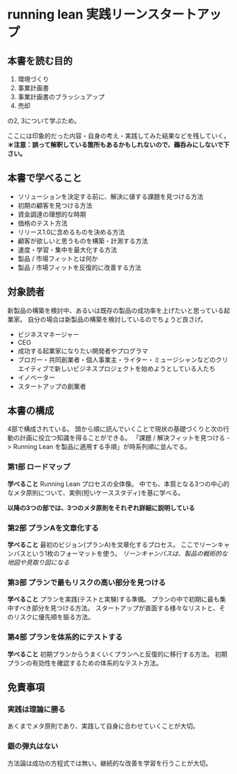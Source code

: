 # running lean 実践リーンスタートアップ
## 本書を読む目的
1. 環境づくり
2. 事業計画書
3. 事業計画書のブラッシュアップ
4. 売却

の2, 3について学ぶため。

ここには印象的だった内容・自身の考え・実践してみた結果などを残していく。
**＊注意：誤って解釈している箇所もあるかもしれないので、鵜呑みにしないで下さい。**

## 本書で学べること
- ソリューションを決定する前に、解決に値する課題を見つける方法
- 初期の顧客を見つける方法
- 資金調達の理想的な時期
- 価格のテスト方法
- リリース1.0に含めるものを決める方法
- 顧客が欲しいと思うものを構築・計測する方法
- 速度・学習・集中を最大化する方法
- 製品 / 市場フィットとは何か
- 製品 / 市場フィットを反復的に改善する方法

## 対象読者
新製品の構築を検討中、あるいは既存の製品の成功率を上げたいと思っている起業家。
自分の場合は新製品の構築を検討しているのでちょうど良さげ。
- ビジネスマネージャー
- CEO
- 成功する起業家になりたい開発者やプログラマ
- ブロガー・共同創業者・個人事業主・ライター・ミュージシャンなどのクリエイティブで新しいビジネスプロジェクトを始めようとしている人たち
- イノベーター
- スタートアップの創業者

## 本書の構成
4部で構成されている。
頭から順に読んでいくことで現状の基礎づくりと次の行動の計画に役立つ知識を得ることができる。
「課題 / 解決フィットを見つける -> Running Lean を製品に適用する手順」が時系列順に並んでる。

### 第1部 ロードマップ
**学べること**
Running Lean プロセスの全体像。
中でも、本質となる3つの中心的なメタ原則について、実例(短いケーススタディ)を基に学べる。

**以降の3つの部では、3つのメタ原則をそれぞれ詳細に説明している**

### 第2部 プランAを文章化する
**学べること**
最初のビジョン(プランA)を文章化するプロセス。
ここでリーンキャンバスという1枚のフォーマットを使う。
*リーンキャンバスは、製品の戦術的な地図や見取り図になる*

### 第3部 プランで最もリスクの高い部分を見つける
**学べること**
プランを実践(テストと実験)する準備。
プランの中で初期に最も集中すべき部分を見つける方法。
スタートアップが直面する様々なリストと、そのリスクに優先順を振る方法。

### 第4部 プランを体系的にテストする
**学べること**
初期プランからうまくいくプランへと反復的に移行する方法。
初期プランの有効性を確認するための体系的なテスト方法。

## 免責事項
### 実践は理論に勝る
あくまでメタ原則であり、実践して自身に合わせていくことが大切。

### 銀の弾丸はない
方法論は成功の方程式では無い。継続的な改善を学習を行うことが大切。
